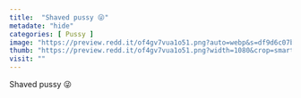 ```yaml
---
title:  "Shaved pussy 😜"
metadate: "hide"
categories: [ Pussy ]
image: "https://preview.redd.it/of4gv7vua1o51.png?auto=webp&s=df9d6c07b2c43cc52696a7aa4a5bc17f6c96b7a0"
thumb: "https://preview.redd.it/of4gv7vua1o51.png?width=1080&crop=smart&auto=webp&s=505e73e6ca1226a23b5caa951bfb014d4454acdb"
visit: ""
---
```

Shaved pussy 😜
